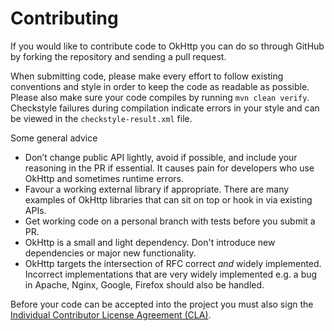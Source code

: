 Contributing
============

If you would like to contribute code to OkHttp you can do so through GitHub by
forking the repository and sending a pull request.

When submitting code, please make every effort to follow existing conventions
and style in order to keep the code as readable as possible. Please also make
sure your code compiles by running `mvn clean verify`. Checkstyle failures
during compilation indicate errors in your style and can be viewed in the
`checkstyle-result.xml` file.

Some general advice

- Don’t change public API lightly, avoid if possible, and include your reasoning in the PR if essential.  It causes pain for developers who use OkHttp and sometimes runtime errors.
- Favour a working external library if appropriate.  There are many examples of OkHttp libraries that can sit on top or hook in via existing APIs.
- Get working code on a personal branch with tests before you submit a PR.
- OkHttp is a small and light dependency.  Don't introduce new dependencies or major new functionality.
- OkHttp targets the intersection of RFC correct *and* widely implemented.  Incorrect implementations that are very widely implemented e.g. a bug in Apache, Nginx, Google, Firefox should also be handled.

Before your code can be accepted into the project you must also sign the
[Individual Contributor License Agreement (CLA)][1].


 [1]: https://spreadsheets.google.com/spreadsheet/viewform?formkey=dDViT2xzUHAwRkI3X3k5Z0lQM091OGc6MQ&ndplr=1
